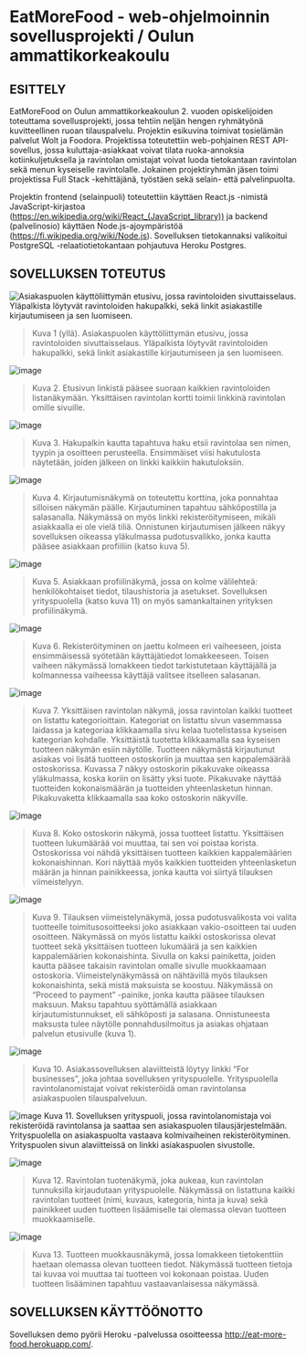 # EatMoreFood - web-ohjelmoinnin sovellusprojekti / Oulun ammattikorkeakoulu 

## ESITTELY
EatMoreFood on Oulun ammattikorkeakoulun 2. vuoden opiskelijoiden toteuttama sovellusprojekti, jossa tehtiin neljän hengen ryhmätyönä kuvitteellinen ruoan tilauspalvelu. Projektin esikuvina toimivat tosielämän palvelut Wolt ja Foodora. Projektissa toteutettiin web-pohjainen REST API-sovellus, jossa kuluttaja-asiakkaat voivat tilata ruoka-annoksia kotiinkuljetuksella ja ravintolan omistajat voivat luoda tietokantaan ravintolan sekä menun kyseiselle ravintolalle. Jokainen projektiryhmän jäsen toimi projektissa Full Stack -kehittäjänä, työstäen sekä selain- että palvelinpuolta. 

Projektin frontend (selainpuoli) toteutettiin käyttäen React.js -nimistä JavaScript-kirjastoa (https://en.wikipedia.org/wiki/React_(JavaScript_library)) ja backend  (palvelinosio) käyttäen Node.js-ajoympäristöä (https://fi.wikipedia.org/wiki/Node.js). Sovelluksen tietokannaksi valikoitui PostgreSQL -relaatiotietokantaan pohjautuva Heroku Postgres.

## SOVELLUKSEN TOTEUTUS
![Asiakaspuolen käyttöliittymän etusivu, jossa ravintoloiden sivuttaisselaus. Yläpalkista löytyvät ravintoloiden hakupalkki, sekä linkit asiakastille kirjautumiseen ja sen luomiseen.](https://user-images.githubusercontent.com/91624045/165084345-407e20f4-9da1-4425-806c-10aded62b8a4.png)
> Kuva 1 (yllä). Asiakaspuolen käyttöliittymän etusivu, jossa ravintoloiden sivuttaisselaus. Yläpalkista löytyvät ravintoloiden hakupalkki, sekä linkit asiakastille kirjautumiseen ja sen luomiseen.

![image](https://user-images.githubusercontent.com/91624045/165084395-bb2319b7-7dd4-4926-9767-3a4666a0a477.png)
> Kuva 2. Etusivun linkistä pääsee suoraan kaikkien ravintoloiden listanäkymään. Yksittäisen ravintolan kortti toimii linkkinä ravintolan omille sivuille.

![image](https://user-images.githubusercontent.com/91624045/165084424-862c6e40-3233-4985-9d60-18af7cf1f444.png)
> Kuva 3. Hakupalkin kautta tapahtuva haku etsii ravintolaa sen nimen, tyypin ja osoitteen perusteella. Ensimmäiset viisi hakutulosta näytetään, joiden jälkeen on linkki kaikkiin hakutuloksiin.

![image](https://user-images.githubusercontent.com/91624045/165084448-a7ef7a74-93eb-4e37-baca-c63ee7656f3d.png)
> Kuva 4. Kirjautumisnäkymä on toteutettu korttina, joka ponnahtaa silloisen näkymän päälle. Kirjautuminen tapahtuu sähköpostilla ja salasanalla. Näkymässä on myös linkki rekisteröitymiseen, mikäli asiakkaalla ei ole vielä tiliä. Onnistunen kirjautumisen jälkeen näkyy sovelluksen oikeassa yläkulmassa pudotusvalikko, jonka kautta pääsee asiakkaan profiiliin (katso kuva 5).

![image](https://user-images.githubusercontent.com/91624045/165084473-8a76764b-dff1-4acf-af1b-639325fd3a4b.png)
> Kuva 5. Asiakkaan profiilinäkymä, jossa on kolme välilehteä: henkilökohtaiset tiedot, tilaushistoria ja asetukset. Sovelluksen yrityspuolella (katso kuva 11) on myös samankaltainen yrityksen profiilinäkymä.

![image](https://user-images.githubusercontent.com/91624045/165084502-6231641a-d4fa-44ab-8b3f-f8d3142a10c9.png)
> Kuva 6. Rekisteröityminen on jaettu kolmeen eri vaiheeseen, joista ensimmäisessä syötetään käyttäjätiedot lomakkeeseen. Toisen vaiheen näkymässä lomakkeen tiedot tarkistutetaan käyttäjällä ja kolmannessa vaiheessa käyttäjä valitsee itselleen salasanan.

![image](https://user-images.githubusercontent.com/91624045/165084532-b527f2e7-173c-48f8-b056-ab7725e238fd.png)
> Kuva 7. Yksittäisen ravintolan näkymä, jossa ravintolan kaikki tuotteet on listattu kategorioittain. Kategoriat on listattu sivun vasemmassa laidassa ja kategoriaa klikkaamalla sivu kelaa tuotelistassa kyseisen kategorian kohdalle. Yksittäistä tuotetta klikkaamalla saa kyseisen tuotteen näkymän esiin näytölle. Tuotteen näkymästä kirjautunut asiakas voi lisätä tuotteen ostoskoriin ja muuttaa sen kappalemäärää ostoskorissa. Kuvassa 7 näkyy ostoskorin pikakuvake oikeassa yläkulmassa, koska koriin on lisätty yksi tuote. Pikakuvake näyttää tuotteiden kokonaismäärän ja tuotteiden yhteenlasketun hinnan. Pikakuvaketta klikkaamalla saa koko ostoskorin näkyville.

![image](https://user-images.githubusercontent.com/91624045/165084569-38b21ffb-ac1d-4d3f-a8d0-ed35037a9610.png)
> Kuva 8. Koko ostoskorin näkymä, jossa tuotteet listattu. Yksittäisen tuotteen lukumäärää voi muuttaa, tai sen voi poistaa korista. Ostoskorissa voi nähdä yksittäisen tuotteen kaikkien kappalemäärien kokonaishinnan. Kori näyttää myös kaikkien tuotteiden yhteenlasketun määrän ja hinnan painikkeessa, jonka kautta voi siirtyä tilauksen viimeistelyyn. 

![image](https://user-images.githubusercontent.com/91624045/165084592-b203bd40-70a3-49c6-99c0-a204213701cd.png)
> Kuva 9. Tilauksen viimeistelynäkymä, jossa pudotusvalikosta voi valita tuotteelle toimitusosoitteeksi joko asiakkaan vakio-osoitteen tai uuden osoitteen. Näkymässä on myös listattu kaikki ostoskorissa olevat tuotteet sekä yksittäisen tuotteen lukumäärä ja sen kaikkien kappalemäärien kokonaishinta. Sivulla on kaksi painiketta, joiden kautta pääsee takaisin ravintolan omalle sivulle muokkaamaan ostoskoria. Viimeistelynäkymässä on nähtävillä myös tilauksen kokonaishinta, sekä mistä maksuista se koostuu. Näkymässä on “Proceed to payment” -painike, jonka kautta pääsee tilauksen maksuun. Maksu tapahtuu syöttämällä asiakkaan kirjautumistunnukset, eli sähköposti ja salasana. Onnistuneesta maksusta tulee näytölle ponnahdusilmoitus ja asiakas ohjataan palvelun etusivulle (kuva 1).

![image](https://user-images.githubusercontent.com/91624045/165084643-42f69ffa-4cb9-42d1-b5e9-b5174ee926ca.png)
> Kuva 10. Asiakassovelluksen alaviitteistä löytyy linkki “For businesses”, joka johtaa sovelluksen yrityspuolelle. Yrityspuolella ravintolanomistajat voivat rekisteröidä oman ravintolansa asiakaspuolen tilauspalveluun.

![image](https://user-images.githubusercontent.com/91624045/165084682-192d57e2-489b-4cf6-bbfc-fb001e17f779.png)
Kuva 11. Sovelluksen yrityspuoli, jossa ravintolanomistaja voi rekisteröidä ravintolansa ja saattaa sen asiakaspuolen tilausjärjestelmään. Yrityspuolella on asiakaspuolta vastaava kolmivaiheinen rekisteröityminen. Yrityspuolen sivun alaviitteissä on linkki asiakaspuolen sivustolle.

![image](https://user-images.githubusercontent.com/91624045/165084715-6eb2d0dd-6cc4-41c7-94fa-41e0045c664e.png)
> Kuva 12. Ravintolan tuotenäkymä, joka aukeaa, kun ravintolan tunnuksilla kirjaudutaan yrityspuolelle. Näkymässä on listattuna kaikki ravintolan tuotteet (nimi, kuvaus, kategoria, hinta ja kuva) sekä painikkeet uuden tuotteen lisäämiselle tai olemassa olevan tuotteen muokkaamiselle.

![image](https://user-images.githubusercontent.com/91624045/165084734-2057417a-a00b-45a1-9e0d-449c2b0f94ea.png)
> Kuva 13. Tuotteen muokkausnäkymä, jossa lomakkeen tietokenttiin haetaan olemassa olevan tuotteen tiedot. Näkymässä tuotteen tietoja tai kuvaa voi muuttaa tai tuotteen voi kokonaan poistaa. Uuden tuotteen lisääminen tapahtuu vastaavanlaisessa näkymässä.

## SOVELLUKSEN KÄYTTÖÖNOTTO
Sovelluksen demo pyörii Heroku -palvelussa osoitteessa http://eat-more-food.herokuapp.com/.

